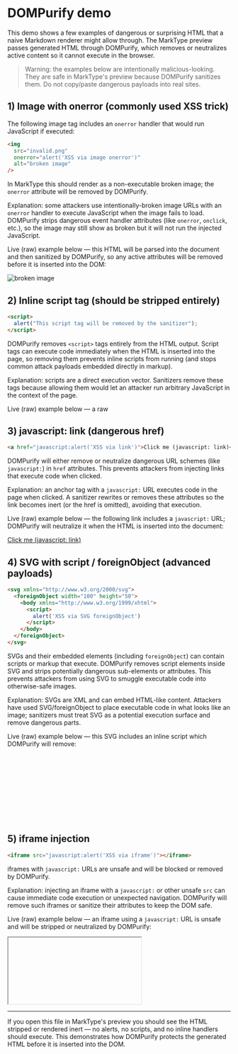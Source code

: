 # DOMPurify demo

This demo shows a few examples of dangerous or surprising HTML that a naive Markdown renderer
might allow through. The MarkType preview passes generated HTML through DOMPurify, which removes
or neutralizes active content so it cannot execute in the browser.

<!-- show-sanitized -->

> Warning: the examples below are intentionally malicious-looking. They are safe in MarkType's
> preview because DOMPurify sanitizes them. Do not copy/paste dangerous payloads into real sites.

## 1) Image with onerror (commonly used XSS trick)

The following image tag includes an `onerror` handler that would run JavaScript if executed:

```html
<img
  src="invalid.png"
  onerror="alert('XSS via image onerror')"
  alt="broken image"
/>
```

In MarkType this should render as a non-executable broken image; the `onerror` attribute will be
removed by DOMPurify.

Explanation: some attackers use intentionally-broken image URLs with an `onerror` handler to
execute JavaScript when the image fails to load. DOMPurify strips dangerous event handler
attributes (like `onerror`, `onclick`, etc.), so the image may still show as broken but it will
not run the injected JavaScript.

Live (raw) example below — this HTML will be parsed into the document and then sanitized by
DOMPurify, so any active attributes will be removed before it is inserted into the DOM:

<img src="invalid.png" onerror="alert('XSS via image onerror')" alt="broken image">

## 2) Inline script tag (should be stripped entirely)

```html
<script>
  alert("This script tag will be removed by the sanitizer");
</script>
```

DOMPurify removes `<script>` tags entirely from the HTML output. Script tags can execute code
immediately when the HTML is inserted into the page, so removing them prevents inline scripts
from running (and stops common attack payloads embedded directly in markup).

Explanation: scripts are a direct execution vector. Sanitizers remove these tags because allowing
them would let an attacker run arbitrary JavaScript in the context of the page.

Live (raw) example below — a raw <script> tag in the markdown will be stripped by DOMPurify and
won't execute in the preview:

<script>
  alert('This script tag will be removed by the sanitizer');
</script>

## 3) javascript: link (dangerous href)

```html
<a href="javascript:alert('XSS via link')">Click me (javascript: link)</a>
```

DOMPurify will either remove or neutralize dangerous URL schemes (like `javascript:`) in `href`
attributes. This prevents attackers from injecting links that execute code when clicked.

Explanation: an anchor tag with a `javascript:` URL executes code in the page when clicked. A
sanitizer rewrites or removes these attributes so the link becomes inert (or the href is
omitted), avoiding that execution.

Live (raw) example below — the following link includes a `javascript:` URL; DOMPurify will
neutralize it when the HTML is inserted into the document:

<a href="javascript:alert('XSS via link')">Click me (javascript: link)</a>

## 4) SVG with script / foreignObject (advanced payloads)

```html
<svg xmlns="http://www.w3.org/2000/svg">
  <foreignObject width="100" height="50">
    <body xmlns="http://www.w3.org/1999/xhtml">
      <script>
        alert('XSS via SVG foreignObject')
      </script>
    </body>
  </foreignObject>
</svg>
```

SVGs and their embedded elements (including `foreignObject`) can contain scripts or markup that
execute. DOMPurify removes script elements inside SVG and strips potentially dangerous
sub-elements or attributes. This prevents attackers from using SVG to smuggle executable code
into otherwise-safe images.

Explanation: SVGs are XML and can embed HTML-like content. Attackers have used SVG/foreignObject
to place executable code in what looks like an image; sanitizers must treat SVG as a potential
execution surface and remove dangerous parts.

Live (raw) example below — this SVG includes an inline script which DOMPurify will remove:

<svg xmlns="http://www.w3.org/2000/svg">
  <foreignObject width="100" height="50">
    <body xmlns="http://www.w3.org/1999/xhtml">
      <script>alert('XSS via SVG foreignObject')</script>
    </body>
  </foreignObject>
</svg>

## 5) iframe injection

```html
<iframe src="javascript:alert('XSS via iframe')"></iframe>
```

iframes with `javascript:` URLs are unsafe and will be blocked or removed by DOMPurify.

Explanation: injecting an iframe with a `javascript:` or other unsafe `src` can cause immediate
code execution or unexpected navigation. DOMPurify will remove such iframes or sanitize their
attributes to keep the DOM safe.

Live (raw) example below — an iframe using a `javascript:` URL is unsafe and will be stripped or
neutralized by DOMPurify:

<iframe src="javascript:alert('XSS via iframe')"></iframe>

---

If you open this file in MarkType's preview you should see the HTML stripped or rendered inert —
no alerts, no scripts, and no inline handlers should execute. This demonstrates how DOMPurify
protects the generated HTML before it is inserted into the DOM.
